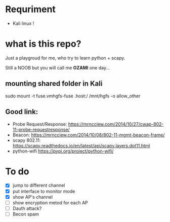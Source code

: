 # Requriment
- Kali linux !

# what is this repo?
Just a playgroud for me, who try to learn python + scapy.

Still a NOOB but you will call me **OZAMI** one day...


## mounting shared folder in Kali
sudo mount -t fuse.vmhgfs-fuse .host:/ /mnt/hgfs -o allow_other


## Good link:
* Probe Request/Response: https://mrncciew.com/2014/10/27/cwap-802-11-probe-requestresponse/
* Beacon: https://mrncciew.com/2014/10/08/802-11-mgmt-beacon-frame/
* scapy 802.11: https://scapy.readthedocs.io/en/latest/api/scapy.layers.dot11.html
* python-wifi https://pypi.org/project/python-wifi/

# To do
- [x] jump to different channel
- [x] put interface to monitor mode
- [x] show AP's channel
- [ ] show encryption metod for each AP
- [ ] Dauth attack?
- [ ] Becon spam